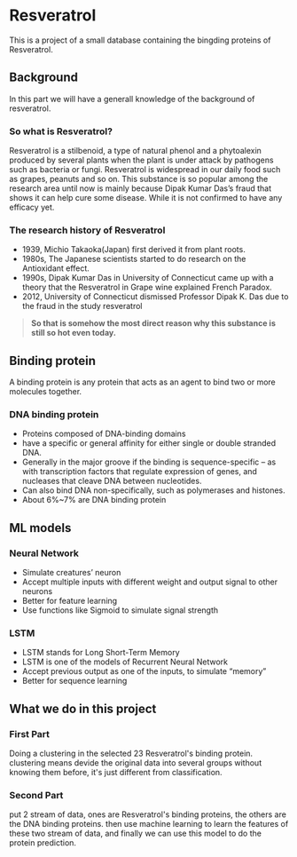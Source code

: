 # Resveratrol
This is a project of a small database containing the bingding proteins of Resveratrol.
## Background
In this part we will have a generall knowledge of the background of resveratrol.
### So what is Resveratrol?
Resveratrol is a stilbenoid, a type of natural phenol and a phytoalexin produced by several plants when the plant is under attack by pathogens such as bacteria or fungi. Resveratrol is widespread in our daily food such as grapes, peanuts and so on. This substance is so popular among the research area until now is mainly because Dipak Kumar Das’s fraud that shows it can help cure some disease. While it is not confirmed to have any efficacy yet.
### The research history of Resveratrol
- 1939, Michio Takaoka(Japan) first derived it from plant roots.
- 1980s, The Japanese scientists started to do research on the Antioxidant effect.
- 1990s, Dipak Kumar Das in University of Connecticut came up with a theory that the Resveratrol in Grape wine explained French Paradox.
- 2012, University of Connecticut dismissed Professor Dipak K. Das due to the fraud in the study resveratrol
> **So that is somehow the most direct reason why this substance is still so hot even today.**
## Binding protein
A binding protein is any protein that acts as an agent to bind two or more molecules together.
### DNA binding protein
- Proteins composed of DNA-binding domains 
- have a specific or general affinity for either single or double stranded DNA.
- Generally in the major groove if the binding is sequence-specific – as with transcription factors that regulate expression of genes, and nucleases that cleave DNA between nucleotides. 
- Can also bind DNA non-specifically, such as polymerases and histones. 
- About 6%~7% are DNA binding protein
## ML models
### Neural Network
- Simulate creatures’ neuron
- Accept multiple inputs with different weight and output signal to other neurons
- Better for feature learning
- Use functions like Sigmoid to simulate signal strength
### LSTM
- LSTM stands for Long Short-Term Memory
- LSTM is one of the models of Recurrent Neural Network
- Accept previous output as one of the inputs, to simulate “memory”
- Better for sequence learning
## What we do in this project
### First Part
Doing a clustering in the selected 23 Resveratrol's binding protein. clustering means devide the original data into several groups without knowing them before, it's just different from classification.
### Second Part
put 2 stream of data, ones are Resveratrol's binding proteins, the others are the DNA binding proteins. then use machine learning to learn the features of these two stream of data, and finally we can use this model to do the protein prediction.
